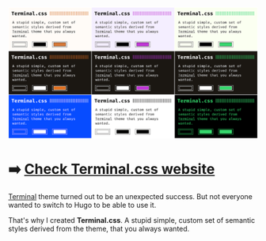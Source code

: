 ![Terminal.css Preview](./terminal-css.png)

# ➡️ [Check Terminal.css website](https://panr.github.io/terminal-css/) 

[Terminal](https://github.com/panr/hugo-theme-terminal) theme turned out to be an unexpected success. But not everyone wanted to switch to Hugo to be able to use it.

That's why I created **Terminal.css**. A stupid simple, custom set of semantic styles derived from the theme, that you always wanted.
